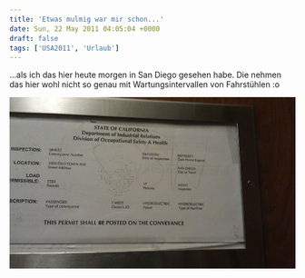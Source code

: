 ```yaml
---
title: 'Etwas mulmig war mir schon...'
date: Sun, 22 May 2011 04:05:04 +0000
draft: false
tags: ['USA2011', 'Urlaub']
---
```


...als ich das hier heute morgen in San Diego gesehen habe. Die nehmen das hier wohl nicht so genau mit Wartungsintervallen von Fahrstühlen :o

![Imag0068](/urlaub2011-images/imag0068-scaled-1000.jpg?w=300)